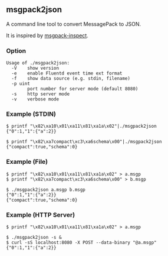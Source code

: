 ## msgpack2json

A command line tool to convert MessagePack to JSON.

It is inspired by [msgpack-inspect](https://github.com/tagomoris/msgpack-inspect).

### Option
```
Usage of ./msgpack2json:
  -V	show version
  -e	enable Fluentd event time ext format
  -f	show data source (e.g. stdin, filename)
  -p uint
    	port number for server mode (default 8080)
  -s	http server mode
  -v	verbose mode
```

### Example (STDIN)

```
$ printf "\x82\xa10\x01\xa11\x81\xa1a\x02"|./msgpack2json
{"0":1,"1":{"a":2}}
```

```
$ printf "\x82\xa7compact\xc3\xa6schema\x00"|./msgpack2json
{"compact":true,"schema":0}
```

### Example (File)

```
$ printf "\x82\xa10\x01\xa11\x81\xa1a\x02" > a.msgp
$ printf "\x82\xa7compact\xc3\xa6schema\x00" > b.msgp

$ ./msgpack2json a.msgp b.msgp 
{"0":1,"1":{"a":2}}
{"compact":true,"schema":0}
```

### Example (HTTP Server)

```
$ printf "\x82\xa10\x01\xa11\x81\xa1a\x02" > a.msgp

$ ./msgpack2json -s &
$ curl -sS localhost:8080 -X POST --data-binary "@a.msgp"
{"0":1,"1":{"a":2}}
```